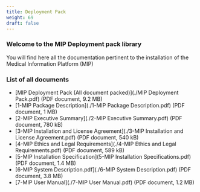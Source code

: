 ```yaml
---
title: Deployment Pack
weight: 69
draft: false
---
```


### Welcome to the MIP Deployment pack library
You will find here all the documentation pertinent to the installation of the Medical Information Platform (MIP)

### List of all documents

- [MIP Deployment Pack (All document packed)](./MIP Deployment Pack.pdf) (PDF document, 9.2 MB)
 - [1-MIP Package Description](./1-MIP Package Description.pdf) (PDF document, 1 MB)
 - [2-MIP Executive Summary](./2-MIP Executive Summary.pdf) (PDF document, 780 kB)
 - [3-MIP Installation and License Agreement](./3-MIP Installation and License Agreement.pdf) (PDF document, 540 kB)
 - [4-MIP Ethics and Legal Requirements](./4-MIP Ethics and Legal Requirements.pdf) (PDF document, 589 kB)
 - [5-MIP Installation Specification](5-MIP Installation Specifications.pdf) (PDF document, 1.4 MB)
 - [6-MIP System Description.pdf](./6-MIP System Description.pdf) (PDF document, 3.8 MB)
 - [7-MIP User Manual](./7-MIP User Manual.pdf) (PDF document, 1.2 MB)